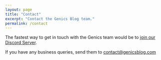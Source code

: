 ```yaml
---
layout: page
title: "Contact"
excerpt: "Contact the Genics Blog team."
permalink: /contact
---
```


The fastest way to get in touch with the Genics team would be to [join our Discord Server](https://discord.gg/qQEsNkF7F6).

If you have any business queries, send them to [contact@genicsblog.com](mailto:contact@genicsblog.com)